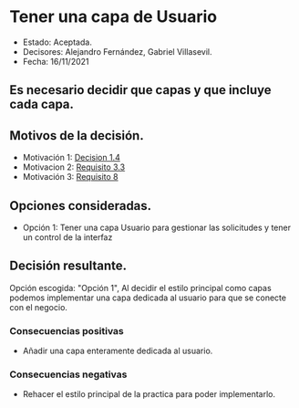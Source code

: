 # Tener una capa de Usuario

* Estado: Aceptada.
* Decisores: Alejandro Fernández, Gabriel Villasevil.
* Fecha: 16/11/2021

## Es necesario decidir que capas y que incluye cada capa.

## Motivos de la decisión.

* Motivación 1: [Decision 1.4](https://github.com/santo2927/DAS-2021-22-/blob/master/Decisión%20de%20diseño%201.4.md)
* Motivacion 2: [Requisito 3.3](https://github.com/santo2927/DAS-2021-22-/blob/master/Requisitos/R3.3%20Gestionar%20Solicitudes.txt)
* Motivación 3: [Requisito 8](https://github.com/santo2927/DAS-2021-22-/blob/master/Requisitos/R8%20Control%20de%20Interfaz.txt)

## Opciones consideradas.

* Opción 1: Tener una capa Usuario para gestionar las solicitudes y tener un control de la interfaz

## Decisión resultante.

Opción escogida: "Opción 1", Al decidir el estilo principal como capas podemos implementar una capa dedicada al usuario para que se conecte con el negocio.

### Consecuencias positivas

* Añadir una capa enteramente dedicada al usuario.

### Consecuencias negativas

* Rehacer el estilo principal de la practica para poder implementarlo.
